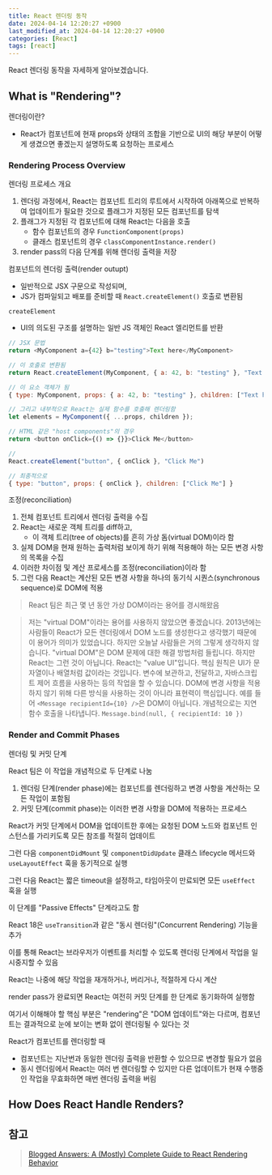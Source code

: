 ```yaml
---
title: React 렌더링 동작
date: 2024-04-14 12:20:27 +0900
last_modified_at: 2024-04-14 12:20:27 +0900
categories: [React]
tags: [react]
---
```


React 렌더링 동작을 자세하게 알아보겠습니다.

## What is "Rendering"?

렌더링이란?

- React가 컴포넌트에 현재 props와 상태의 조합을 기반으로 UI의 해당 부분이 어떻게 생겼으면 좋겠는지 설명하도록 요청하는 프로세스

### Rendering Process Overview

렌더링 프로세스 개요

1. 렌더링 과정에서, React는 컴포넌트 트리의 루트에서 시작하여 아래쪽으로 반복하여 업데이트가 필요한 것으로 플래그가 지정된 모든 컴포넌트를 탐색
2. 플래그가 지정된 각 컴포넌트에 대해 React는 다음을 호출
   - 함수 컴포넌트의 경우 `FunctionComponent(props)`
   - 클래스 컴포넌트의 경우 `classComponentInstance.render()`
3. render pass의 다음 단계를 위해 렌더링 출력을 저장

컴포넌트의 렌더링 출력(render outupt)

- 일반적으로 JSX 구문으로 작성되며,
- JS가 컴파일되고 배포를 준비할 때 `React.createElement()` 호출로 변환됨

`createElement`

- UI의 의도된 구조를 설명하는 일반 JS 객체인 React 엘리먼트를 반환

```javascript
// JSX 문법
return <MyComponent a={42} b="testing">Text here</MyComponent>

// 이 호출로 변환됨
return React.createElement(MyComponent, { a: 42, b: "testing" }, "Text here")

// 이 요소 객체가 됨
{ type: MyComponent, props: { a: 42, b: "testing" }, children: ["Text here"] }

// 그리고 내부적으로 React는 실제 함수를 호출해 렌더링함
let elements = MyComponent({ ...props, children });
```

```javascript
// HTML 같은 "host components"의 경우
return <button onClick={() => {}}>Click Me</button>

//
React.createElement("button", { onClick }, "Click Me")

// 최종적으로
{ type: "button", props: { onClick }, children: ["Click Me"] }
```

조정(reconciliation)

1. 전체 컴포넌트 트리에서 렌더링 출력을 수집
2. React는 새로운 객체 트리를 diff하고,
   - 이 객체 트리(tree of objects)를 흔히 가상 돔(virtual DOM)이라 함
3. 실제 DOM을 현재 원하는 출력처럼 보이게 하기 위해 적용해야 하는 모든 변경 사항의 목록을 수집
4. 이러한 차이점 및 계산 프로세스를 조정(reconciliation)이라 함
5. 그런 다음 React는 계산된 모든 변경 사항을 하나의 동기식 시퀀스(synchronous sequence)로 DOM에 적용

> React 팀은 최근 몇 년 동안 가상 DOM이라는 용어를 경시해왔음

> 저는 "virtual DOM"이라는 용어를 사용하지 않았으면 좋겠습니다.
> 2013년에는 사람들이 React가 모든 렌더링에서 DOM 노드를 생성한다고 생각했기 때문에 이 용어가 의미가 있었습니다. 하지만 오늘날 사람들은 거의 그렇게 생각하지 않습니다.
> "virtual DOM"은 DOM 문제에 대한 해결 방법처럼 들립니다. 하지만 React는 그런 것이 아닙니다.
> React는 "value UI"입니다. 핵심 원칙은 UI가 문자열이나 배열처럼 값이라는 것입니다.
> 변수에 보관하고, 전달하고, 자바스크립트 제어 흐름을 사용하는 등의 작업을 할 수 있습니다.
> DOM에 변경 사항을 적용하지 않기 위해 다른 방식을 사용하는 것이 아니라 표현력이 핵심입니다.
> 예를 들어 `<Message recipientId={10} />`은 DOM이 아닙니다.
> 개념적으로는 지연 함수 호출을 나타냅니다. `Message.bind(null, { recipientId: 10 })`

### Render and Commit Phases

렌더링 및 커밋 단계

React 팀은 이 작업을 개념적으로 두 단계로 나눔

1. 렌더링 단계(render phase)에는 컴포넌트를 렌더링하고 변경 사항을 계산하는 모든 작업이 포함됨
2. 커밋 단계(commit phase)는 이러한 변경 사항을 DOM에 적용하는 프로세스

React가 커밋 단계에서 DOM을 업데이트한 후에는 요청된 DOM 노드와 컴포넌트 인스턴스를 가리키도록 모든 참조를 적절히 업데이트

그런 다음 `componentDidMount` 및 `componentDidUpdate` 클래스 lifecycle 메서드와 `useLayoutEffect` 훅을 동기적으로 실행

그런 다음 React는 짧은 timeout을 설정하고, 타임아웃이 만료되면 모든 `useEffect` 훅을 실행

이 단계를 "Passive Effects" 단계라고도 함

React 18은 `useTransition`과 같은 "동시 렌더링"(Concurrent Rendering) 기능을 추가

이를 통해 React는 브라우저가 이벤트를 처리할 수 있도록 렌더링 단계에서 작업을 일시중지할 수 있음

React는 나중에 해당 작업을 재개하거나, 버리거나, 적절하게 다시 계산

render pass가 완료되면 React는 여전히 커밋 단계를 한 단계로 동기화하여 실행함

여기서 이해해야 할 핵심 부분은 "rendering"은 "DOM 업데이트"와는 다르며, 컴포넌트는 결과적으로 눈에 보이는 변화 없이 렌더링될 수 있다는 것

React가 컴포넌트를 렌더링할 때

- 컴포넌트는 지난번과 동일한 렌더링 출력을 반환할 수 있으므로 변경할 필요가 없음
- 동시 렌더링에서 React는 여러 번 렌더링할 수 있지만 다른 업데이트가 현재 수행중인 작업을 무효화하면 매번 렌더링 출력을 버림

## How Does React Handle Renders?

## 참고

> [Blogged Answers: A (Mostly) Complete Guide to React Rendering Behavior](https://blog.isquaredsoftware.com/2020/05/blogged-answers-a-mostly-complete-guide-to-react-rendering-behavior/)
